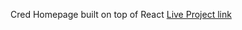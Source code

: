 Cred Homepage built on top of React
<a href="http://credd.vercel.app/" target="_blank">Live Project link</a>

